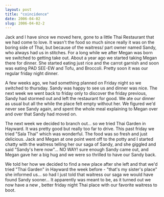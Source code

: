 ```yaml
---
layout: post
title: "coincidence"
date: 2006-04-02
slug: 2006-04-02-2
---
```


Jack and I have since we moved here, gone to a little Thai Restaurant that we had come to love.   It wasn&apos;t the food so much since really it was on the boring side of Thai, but because of the waitress/ part owner named Sandy, who always had us in stitches.  For a long while we after Megan was born we switched to getting take out.  About a year ago we started taking Megan there for dinner.  She started eating just rice and the carrot garnish and soon was eating PAD SEE-EW and Tofu, and Broccoli.   Pretty soon it was our regular friday night dinner.  

A few weeks ago, we had something planned on Friday night so we switched to thursday.  Sandy was happy to see us and dinner was nice.  The next week we went back to friday only to discover the friday previous, Sandy had stormed out and left the restaurant for good.  We ate our dinner as usual but all the while the place felt empty without her.  We figured we&apos;d never see Sandy again, and spent the whole meal explaining to Megan over and over that Sandy had moved on.

The next week we decided to branch out... so we tried Thai Garden in Hayward.  It was pretty good but  really too far to drive.  This past friday we tried &quot;Sala Thai&quot; which was wonderful.  The food was so fresh and just delicious.   Jack and Megan at one point went off to the potty and I started chatty with the waitress telling her our saga of Sandy, and she giggled and said &quot;Sandy&apos;s here now&quot;... NO WAY!  sure enough Sandy came out, and Megan gave her a big hug and we were so thrilled to have our Sandy back.  

We told her how we decided to find a new place after she left and that we&apos;d tried &quot;Thai Garden&quot; in Hayward the week before - &quot;that&apos;s my sister&apos;s place&quot; she informed us... so had I just told that waitress our saga we would have found Sandy sooner... It apparently was meant to be, as it turned out we now have a new , better friday night Thai place with our favorite waitress to boot. 
